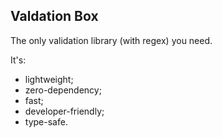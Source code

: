## Valdation Box

The only validation library (with regex) you need. 

It's:

- lightweight;
- zero-dependency;
- fast;
- developer-friendly;
- type-safe.
